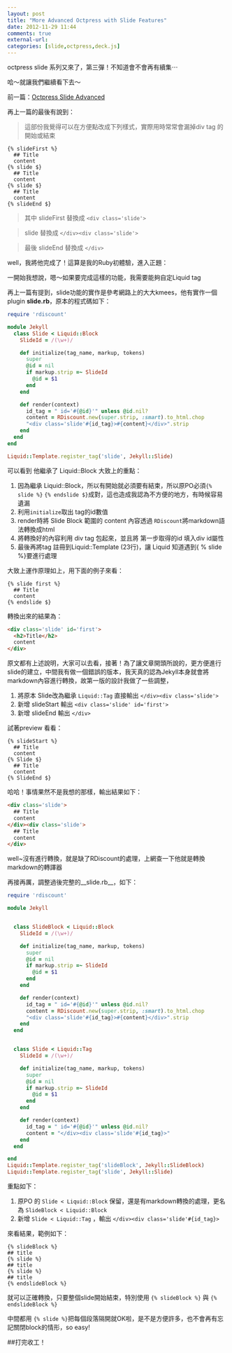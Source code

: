 ```yaml
---
layout: post
title: "More Advanced Octpress with Slide Features"
date: 2012-11-29 11:44
comments: true
external-url: 
categories: [slide,octpress,deck.js]
---
```


octpress slide 系列又來了，第三彈！不知道會不會再有續集⋯

哈～就讓我們繼續看下去～

前一篇：[Octpress Slide Advanced](http://smlsun.com/blog/2012/11/28/octpress-slide-advanced/)

再上一篇的最後有說到：

>這部份我覺得可以在方便點改成下列樣式，實際用時常常會漏掉div tag 的開始或結束

```
{% slideFirst %}
  ## Title
  content
{% slide $}
  ## Title
  content
{% slide $}
  ## Title
  content
{% slideEnd $}
```
>其中 slideFirst 替換成 ``<div class='slide'>``

>slide 替換成 ``</div><div class='slide'>``

>最後 slideEnd 替換成 ``</div>``

well，我將他完成了！這算是我的Ruby初體驗，進入正題：

一開始我想說，嗯～如果要完成這樣的功能，我需要能夠自定Liquid tag

再上一篇有提到，slide功能的實作是參考網路上的大大kmees，他有實作一個plugin __slide.rb__，原本的程式碼如下：

``` ruby
require 'rdiscount'

module Jekyll
  class Slide < Liquid::Block
    SlideId = /(\w+)/

    def initialize(tag_name, markup, tokens)
      super
      @id = nil
      if markup.strip =~ SlideId
        @id = $1
      end
    end

    def render(context)
      id_tag = " id='#{@id}'" unless @id.nil?
      content = RDiscount.new(super.strip, :smart).to_html.chop
      "<div class='slide'#{id_tag}>#{content}</div>".strip
    end
  end
end

Liquid::Template.register_tag('slide', Jekyll::Slide)
```
可以看到 他繼承了 Liquid::Block
大致上的重點：

1. 因為繼承 Liquid::Block，所以有開始就必須要有結束，所以原PO必須``{% slide %}`` ``{% endslide $}``成對，這也造成我認為不方便的地方，有時候容易遺漏
2. 利用``initialize``取出 tag的id數值
3. render時將 Slide Block 範圍的 content 內容透過 ``RDiscount``將markdown語法轉換成html
4. 將轉換好的內容利用 div tag 包起來，並且將 第一步取得的id 填入div id屬性
5. 最後再將tag 註冊到Liquid::Template (23行)，讓 Liquid 知道遇到{ % slide %}要進行處理

大致上運作原理如上，用下面的例子來看：
 
```
{% slide first %}
  ## Title
  content
{% endslide $}
```

轉換出來的結果為：

```html
<div class='slide' id='first'>
  <h2>Title</h2>
  content
</div>
```
原文都有上述說明，大家可以去看，接著！為了讓文章開頭所說的，更方便進行slide的建立，中間我有做一個錯誤的版本，我天真的認為Jekyll本身就會將markdown內容進行轉換，故第一版的設計我做了一些調整，

1. 將原本 Slide改為繼承 ``Liquid::Tag`` 直接輸出 ``</div><div class='slide'>`` 
2. 新增 slideStart 輸出 ``<div class='slide' id='first'>``
3. 新增 slideEnd 輸出 ``</div>``

試著preview 看看：
```
{% slideStart %}
  ## Title
  content
{% Slide $}  
  ## Title
  content 
{% SlideEnd $}
```
哈哈！事情果然不是我想的那樣，輸出結果如下：

```html
<div class='slide'>
  ## Title
  content
</div><div class='slide'>
  ## Title
  content
</div>
```

well~沒有進行轉換，就是缺了RDiscount的處理，上網查一下他就是轉換markdown的轉譯器

再接再厲，調整過後完整的__slide.rb__，如下：

``` ruby
require 'rdiscount'

module Jekyll


  class SlideBlock < Liquid::Block
    SlideId = /(\w+)/

    def initialize(tag_name, markup, tokens)
      super
      @id = nil
      if markup.strip =~ SlideId
        @id = $1
      end
    end

    def render(context)
      id_tag = " id='#{@id}'" unless @id.nil?
      content = RDiscount.new(super.strip, :smart).to_html.chop
      "<div class='slide'#{id_tag}>#{content}</div>".strip
    end
  end


  class Slide < Liquid::Tag
    SlideId = /(\w+)/

    def initialize(tag_name, markup, tokens)
      super
      @id = nil
      if markup.strip =~ SlideId
        @id = $1
      end
    end

    def render(context)
      id_tag = " id='#{@id}'" unless @id.nil?
      content = "</div><div class='slide'#{id_tag}>"
    end
  end

end
Liquid::Template.register_tag('slideBlock', Jekyll::SlideBlock)
Liquid::Template.register_tag('slide', Jekyll::Slide)

```

重點如下：

1. 原PO 的 ``Slide < Liquid::Block`` 保留，還是有markdown轉換的處理，更名為 ``SlideBlock < Liquid::Block``
2. 新增 ``Slide < Liquid::Tag`` ，輸出 ``</div><div class='slide'#{id_tag}>``

來看結果，範例如下：

```
{% slideBlock %}
## title
{% slide %}
## title
{% slide %}
## title
{% endslideBlock %}
```

就可以正確轉換，只要整個slide開始結束，特別使用 ``{% slideBlock %}`` 與 ``{% endslideBlock %}``

中間都用 ``{% slide %}``把每個段落隔開就OK啦，是不是方便許多，也不會再有忘記關閉block的情形，so easy!


##打完收工！



